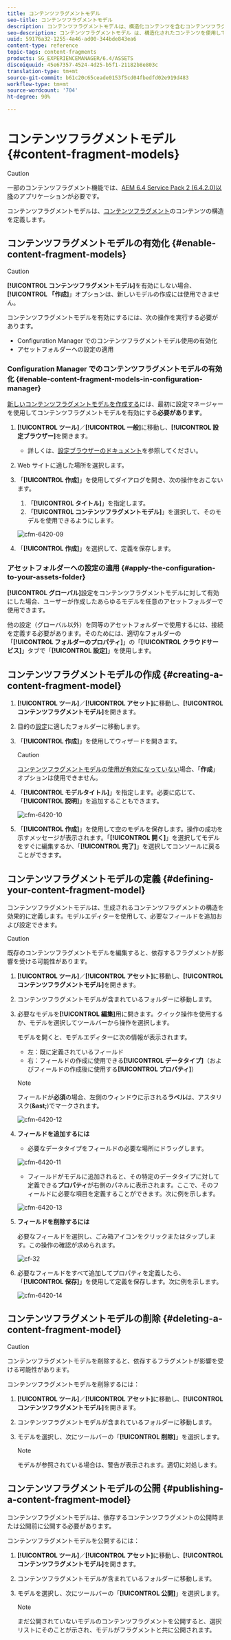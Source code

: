 ```yaml
---
title: コンテンツフラグメントモデル
seo-title: コンテンツフラグメントモデル
description: コンテンツフラグメントモデルは、構造化コンテンツを含むコンテンツフラグメントを作成するために使用します。
seo-description: コンテンツフラグメントモデル は、構造化されたコンテンツを使用してコンテンツフラグメントを作成する場合に使用します。
uuid: 59176a32-1255-4a46-ad00-344bde843ea6
content-type: reference
topic-tags: content-fragments
products: SG_EXPERIENCEMANAGER/6.4/ASSETS
discoiquuid: 45e67357-4524-4d25-b5f1-21182b8e803c
translation-type: tm+mt
source-git-commit: b61c20c65ceade0153f5cd04fbedfd02e919d483
workflow-type: tm+mt
source-wordcount: '704'
ht-degree: 90%

---
```



# コンテンツフラグメントモデル {#content-fragment-models}

>[!CAUTION]
>
>一部のコンテンツフラグメント機能では、[AEM 6.4 Service Pack 2 (6.4.2.0)以降](../release-notes/sp-release-notes.md)のアプリケーションが必要です。

コンテンツフラグメントモデルは、[コンテンツフラグメント](content-fragments.md)のコンテンツの構造を定義します。

## コンテンツフラグメントモデルの有効化  {#enable-content-fragment-models}

>[!CAUTION]
>
>**[!UICONTROL コンテンツフラグメントモデル]**&#x200B;を有効にしない場合、**[!UICONTROL 「作成]**」オプションは、新しいモデルの作成には使用できません。

コンテンツフラグメントモデルを有効にするには、次の操作を実行する必要があります。

* Configuration Manager でのコンテンツフラグメントモデル使用の有効化
* アセットフォルダーへの設定の適用

### Configuration Manager でのコンテンツフラグメントモデルの有効化  {#enable-content-fragment-models-in-configuration-manager}

[新しいコンテンツフラグメントモデルを作成する](#creating-a-content-fragment-model)には、最初に設定マネージャーを使用してコンテンツフラグメントモデルを有効にする&#x200B;**必要があります**。

1. **[!UICONTROL ツール]**／**[!UICONTROL 一般]**&#x200B;に移動し、**[!UICONTROL 設定ブラウザー]**&#x200B;を開きます。
   * 詳しくは、[設定ブラウザーのドキュメント](/help/sites-administering/configurations.md)を参照してください。
1. Web サイトに適した場所を選択します。
1. 「**[!UICONTROL 作成]**」を使用してダイアログを開き、次の操作をおこないます。

   1. 「**[!UICONTROL タイトル]**」を指定します。
   1. 「**[!UICONTROL コンテンツフラグメントモデル]**」を選択して、そのモデルを使用できるようにします。

   ![cfm-6420-09](assets/cfm-6420-09.png)

1. 「**[!UICONTROL 作成]**」を選択して、定義を保存します。

### アセットフォルダーへの設定の適用 {#apply-the-configuration-to-your-assets-folder}

**[!UICONTROL グローバル]**&#x200B;設定をコンテンツフラグメントモデルに対して有効にした場合、ユーザーが作成したあらゆるモデルを任意のアセットフォルダーで使用できます。

他の設定（グローバル以外）を同等のアセットフォルダーで使用するには、接続を定義する必要があります。そのためには、適切なフォルダーの「**[!UICONTROL フォルダーのプロパティ]**」の「**[!UICONTROL クラウドサービス]**」タブで「**[!UICONTROL 設定]**」を使用します。

## コンテンツフラグメントモデルの作成 {#creating-a-content-fragment-model}

1. **[!UICONTROL ツール]**／**[!UICONTROL アセット]**&#x200B;に移動し、**[!UICONTROL コンテンツフラグメントモデル]**&#x200B;を開きます。
1. 目的の[設定](#enable-content-fragment-models)に適したフォルダーに移動します。
1. 「**[!UICONTROL 作成]**」を使用してウィザードを開きます。

   >[!CAUTION]
   >
   >[コンテンツフラグメントモデルの使用が有効になっていない](#enable-content-fragment-models)場合、「**作成**」オプションは使用できません。

1. 「**[!UICONTROL モデルタイトル]**」を指定します。必要に応じて、「**[!UICONTROL 説明]**」を追加することもできます。

   ![cfm-6420-10](assets/cfm-6420-10.png)

1. 「**[!UICONTROL 作成]**」を使用して空のモデルを保存します。操作の成功を示すメッセージが表示されます。「**[!UICONTROL 開く]**」を選択してモデルをすぐに編集するか、「**[!UICONTROL 完了]**」を選択してコンソールに戻ることができます。

## コンテンツフラグメントモデルの定義  {#defining-your-content-fragment-model}

コンテンツフラグメントモデルは、生成されるコンテンツフラグメントの構造を効果的に定義します。モデルエディターを使用して、必要なフィールドを追加および設定できます。

>[!CAUTION]
>
>既存のコンテンツフラグメントモデルを編集すると、依存するフラグメントが影響を受ける可能性があります。

1. **[!UICONTROL ツール]**／**[!UICONTROL アセット]**&#x200B;に移動し、**[!UICONTROL コンテンツフラグメントモデル]**&#x200B;を開きます。

1. コンテンツフラグメントモデルが含まれているフォルダーに移動します。
1. 必要なモデルを&#x200B;**[!UICONTROL 編集]**&#x200B;用に開きます。クイック操作を使用するか、モデルを選択してツールバーから操作を選択します。

   モデルを開くと、モデルエディターに次の情報が表示されます。

   * 左：既に定義されているフィールド
   * 右：フィールドの作成に使用できる&#x200B;**[!UICONTROL データタイプ]**（およびフィールドの作成後に使用する&#x200B;**[!UICONTROL プロパティ]**）

   >[!NOTE]
   >
   >フィールドが&#x200B;**必須**&#x200B;の場合、左側のウィンドウに示される&#x200B;**ラベル**&#x200B;は、アスタリスク(**&amp;ast;**)でマークされます。

   ![cfm-6420-12](assets/cfm-6420-12.png)

1. **フィールドを追加するには**

   * 必要なデータタイプをフィールドの必要な場所にドラッグします。

   ![cfm-6420-11](assets/cfm-6420-11.png)

   * フィールドがモデルに追加されると、その特定のデータタイプに対して定義できる&#x200B;**プロパティ**&#x200B;が右側のパネルに表示されます。ここで、そのフィールドに必要な項目を定義することができます。次に例を示します。

   ![cfm-6420-13](assets/cfm-6420-13.png)

1. **フィールドを削除するには**

   必要なフィールドを選択し、ごみ箱アイコンをクリックまたはタップします。この操作の確認が求められます。

   ![cf-32](assets/cf-32.png)

1. 必要なフィールドをすべて追加してプロパティを定義したら、「**[!UICONTROL 保存]**」を使用して定義を保存します。次に例を示します。

   ![cfm-6420-14](assets/cfm-6420-14.png)

## コンテンツフラグメントモデルの削除 {#deleting-a-content-fragment-model}

>[!CAUTION]
>
>コンテンツフラグメントモデルを削除すると、依存するフラグメントが影響を受ける可能性があります。

コンテンツフラグメントモデルを削除するには：

1. **[!UICONTROL ツール]**／**[!UICONTROL アセット]**&#x200B;に移動し、**[!UICONTROL コンテンツフラグメントモデル]**&#x200B;を開きます。

1. コンテンツフラグメントモデルが含まれているフォルダーに移動します。
1. モデルを選択し、次にツールバーの「**[!UICONTROL 削除]**」を選択します。

   >[!NOTE]
   >
   >モデルが参照されている場合は、警告が表示されます。適切に対処します。

## コンテンツフラグメントモデルの公開  {#publishing-a-content-fragment-model}

コンテンツフラグメントモデルは、依存するコンテンツフラグメントの公開時または公開前に公開する必要があります。

コンテンツフラグメントモデルを公開するには：

1. **[!UICONTROL ツール]**／**[!UICONTROL アセット]**&#x200B;に移動し、**[!UICONTROL コンテンツフラグメントモデル]**&#x200B;を開きます。

1. コンテンツフラグメントモデルが含まれているフォルダーに移動します。
1. モデルを選択し、次にツールバーの「**[!UICONTROL 公開]**」を選択します。

   >[!NOTE]
   >
   >まだ公開されていないモデルのコンテンツフラグメントを公開すると、選択リストにそのことが示され、モデルがフラグメントと共に公開されます。

